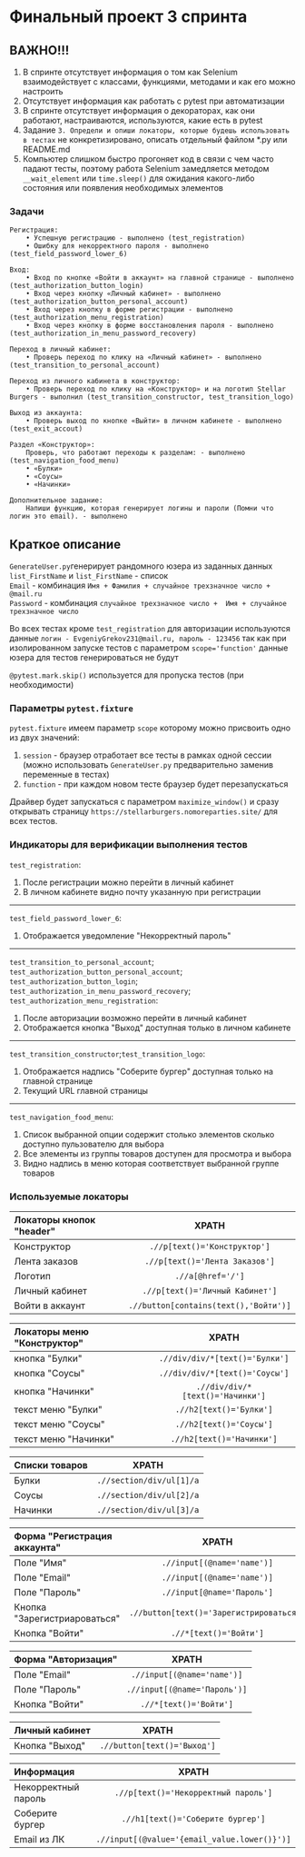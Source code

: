 # Финальный проект 3 спринта
## ВАЖНО!!!
1. В спринте отсутствует информация о том как Selenium взаимодействует с классами, функциями, методами и как его можно настроить
2. Отсутствует информация как работать с pytest при автоматизации
3. В спринте отсутствует информация о декораторах, как они работают, настраиваются, используются, какие есть в pytest
4. Задание `3. Определи и опиши локаторы, которые будешь использовать в тестах` не конкретизировано, описать отдельный файлом *.py или README.md
5. Компьютер слишком быстро прогоняет код в связи с чем часто падают тесты, 
поэтому работа Selenium замедляется методом `__wait_element` или `time.sleep()` 
для ожидания какого-либо состояния или появления необходимых элементов



### Задачи
    Регистрация:
        • Успешную регистрацию - выполнено (test_registration)
        • Ошибку для некорректного пароля - выполнено (test_field_password_lower_6)
    
    Вход:
        • Вход по кнопке «Войти в аккаунт» на главной странице - выполнено (test_authorization_button_login)
        • Вход через кнопку «Личный кабинет» - выполнено (test_authorization_button_personal_account)
        • Вход через кнопку в форме регистрации - выполнено (test_authorization_menu_registration)
        • Вход через кнопку в форме восстановления пароля - выполнено (test_authorization_in_menu_password_recovery)
    
    Переход в личный кабинет:
        • Проверь переход по клику на «Личный кабинет» - выполнено (test_transition_to_personal_account)

    Переход из личного кабинета в конструктор:
        • Проверь переход по клику на «Конструктор» и на логотип Stellar Burgers - выполнил (test_transition_constructor, test_transition_logo)

    Выход из аккаунта:
        • Проверь выход по кнопке «Выйти» в личном кабинете - выполнено (test_exit_accout)

    Раздел «Конструктор»:
        Проверь, что работают переходы к разделам: - выполнено (test_navigation_food_menu)
        • «Булки»
        • «Соусы»
        • «Начинки»
    
    Дополнительное задание:
        Напиши функцию, которая генерирует логины и пароли (Помни что логин это email). - выполнено

## Краткое описание
`GenerateUser.py`генерирует рандомного юзера из заданных данных `list_FirstName` и `list_FirstName` - список\
`Email` - комбинация `Имя + Фамилия + случайное трехзначное число + @mail.ru`\
`Password` - комбинация `случайное трехзначное число + 
Имя + случайное трехзначное число`


Во всех тестах кроме `test_registration` для авторизации используются данные `логин - EvgeniyGrekov231@mail.ru, пароль - 123456` 
так как при изолированном запуске тестов с параметром `scope='function'` данные юзера для тестов генерироваться не будут


`@pytest.mark.skip()` используется для пропуска тестов (при необходимости)




### Параметры `pytest.fixture`
`pytest.fixture` имеем параметр `scope` которому можно присвоить одно из двух значений:
1. `session` - браузер отработает все тесты в рамках одной сессии (можно использовать `GenerateUser.py` предварительно заменив переменные в тестах)
2. `function` - при каждом новом тесте браузер будет перезапускаться

Драйвер будет запускаться с параметром `maximize_window()` и сразу открывать страницу `https://stellarburgers.nomoreparties.site/`
для всех тестов.


### Индикаторы для верификации выполнения тестов
`test_registration`:
1. После регистрации можно перейти в личный кабинет
2. В личном кабинете видно почту указанную при регистрации
---
`test_field_password_lower_6`:
1. Отображается уведомление "Некорректный пароль"
---
`test_transition_to_personal_account`; `test_authorization_button_personal_account`; `test_authorization_button_login`; `test_authorization_in_menu_password_recovery`; `test_authorization_menu_registration`:
1. После авторизации возможно перейти в личный кабинет
2. Отображается кнопка "Выход" доступная только в личном кабинете
---
`test_transition_constructor`;`test_transition_logo`:
1. Отображается надпись "Соберите бургер" доступная только на главной странице
2. Текущий URL главной страницы
---
`test_navigation_food_menu`:
1. Список выбранной опции содержит столько элементов сколько доступно пульзователю для выбора
2. Все элементы из группы товаров доступен для просмотра и выбора
3. Видно надпись в меню которая соответствует выбранной группе товаров 

### Используемые локаторы


| Локаторы кнопок "header" |                 XPATH                 |
|:-------------------------|:-------------------------------------:|
| Конструктор              |     `.//p[text()='Конструктор']`      |
| Лента заказов            |    `.//p[text()='Лента Заказов']`     |
| Логотип                  |           `.//a[@href='/']`           |
| Личный кабинет           |    `.//p[text()='Личный Кабинет']`    |
| Войти в аккаунт          | `.//button[contains(text(),'Войти')]` |

| Локаторы меню "Конструктор" |              XPATH               |
|:----------------------------|:--------------------------------:|
| кнопка "Булки"              |  `.//div/div/*[text()='Булки']`  |
| кнопка "Соусы"              |  `.//div/div/*[text()='Соусы']`  |
| кнопка "Начинки"            | `.//div/div/*[text()='Начинки']` |
| текст меню "Булки"          |     `.//h2[text()='Булки']`      |
| текст меню "Соусы"          |     `.//h2[text()='Соусы']`      |
| текст меню "Начинки"        |    `.//h2[text()='Начинки']`     |

| Списки товаров |           XPATH           |
|:---------------|:-------------------------:|
| Булки          | `.//section/div/ul[1]/a`  |
| Соусы          | `.//section/div/ul[2]/a`  |
| Начинки        | `.//section/div/ul[3]/a`  |

| Форма "Регистрация аккаунта" |                  XPATH                   |
|:-----------------------------|:----------------------------------------:|
| Поле "Имя"                   |        `.//input[(@name='name')]`        |
| Поле "Email"                 |        `.//input[(@name='name')]`        |
| Поле "Пароль"                |        `.//input[@name='Пароль']`        |
| Кнопка "Зарегистриароваться" | `.//button[text()='Зарегистрироваться']` |
| Кнопка "Войти"               |          `.//*[text()='Войти']`          |

| Форма "Авторизация" |             XPATH             |
|:--------------------|:-----------------------------:|
| Поле "Email"        |  `.//input[(@name='name')]`   |
| Поле "Пароль"       | `.//input[(@name='Пароль')]`  |
| Кнопка "Войти"      |    `.//*[text()='Войти']`     |


| Личный кабинет |            XPATH            |
|:---------------|:---------------------------:|
| Кнопка "Выход" | `.//button[text()='Выход']` |


| Информация          |                    XPATH                     |
|:--------------------|:--------------------------------------------:|
| Некорректный пароль |     `.//p[text()='Некорректный пароль']`     |
| Соберите бургер     |      `.//h1[text()='Соберите бургер']`       |
| Email из ЛК         | `.//input[(@value='{email_value.lower()}')]` |













